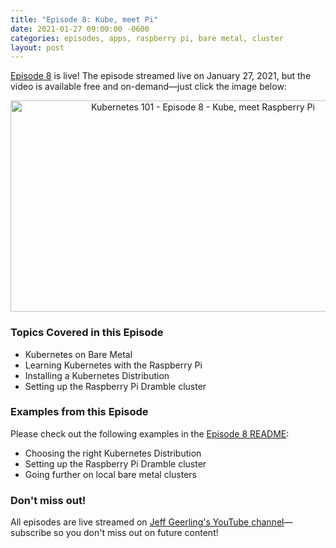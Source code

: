 ```yaml
---
title: "Episode 8: Kube, meet Pi"
date: 2021-01-27 09:00:00 -0600
categories: episodes, apps, raspberry pi, bare metal, cluster
layout: post
---
```

[Episode 8](https://www.youtube.com/watch?v=_r1wN6cD32w) is live! The episode streamed live on January 27, 2021, but the video is available free and on-demand—just click the image below:

<div style="text-align: center;" class="thumb-wrapper">
  <a href="https://www.youtube.com/watch?v=_r1wN6cD32w">
    <img src="/assets/images/episode-08.jpg" width="600" height="338" alt="Kubernetes 101 - Episode 8 - Kube, meet Raspberry Pi" class="parent-img-responsive"><span></span>
  </a>
</div>

### Topics Covered in this Episode

  - Kubernetes on Bare Metal
  - Learning Kubernetes with the Raspberry Pi
  - Installing a Kubernetes Distribution
  - Setting up the Raspberry Pi Dramble cluster

### Examples from this Episode

Please check out the following examples in the [Episode 8 README](https://github.com/geerlingguy/kubernetes-101/tree/master/episode-08):

  - Choosing the right Kubernetes Distribution
  - Setting up the Raspberry Pi Dramble cluster
  - Going further on local bare metal clusters

### Don't miss out!

All episodes are live streamed on [Jeff Geerling's YouTube channel](https://www.youtube.com/c/JeffGeerling)—subscribe so you don't miss out on future content!
